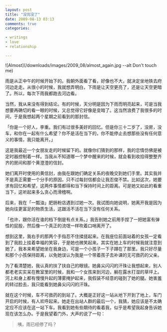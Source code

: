 ```yaml
---
layout: post
title: "没完没了"
date: 2009-08-13 03:13
comments: true
categories:

- writings
- love
- relationship

---
```


![Almost](/downloads/images/2009_08/almost_again.jpg --alt Don't touch me)

雨是从正中午的时候开始下的。我朝外面看了看，好像也不大，就决定坐地铁去府河边走走。从很小的时候，我就想弄明白，下雨是让天空更亮了，还是让天空更暗了。所以，每次下雨我都跑去河边看。

当然，我从来没有得到结论。有的时候，天分明是因为下雨而明亮起来，可是当我想要再确切的看一眼的时候，又总觉得它好像是变暗了。这当然浪费了我很多的时间，于是我想起两个星期之前看到的那封信。

「你是一个好人，李重。我们有过很多美好的回忆。但是你三十二岁了，没房，没车，和你在一起有什么希望？你不是活在当下的，你不能停止去想那些没有任何意义的事情，我只能离开。」

这是我最近一个女朋友走的时候留下的。就像你们猜到的那样，我的恋情仿佛是被定时器控制着一样。当我从不知道哪一个梦中醒来的时候，就会看到收拾得整整齐齐的房间和那个黄澄澄的信封。

她们离开时使用的黄信封，由我在跟她们确定关系的夜晚交到她们手里。其实我并不是真正需要一个分手的原因，只不过每封信都会让我忍俊不禁。比如这次，她要求有回忆和希望，这两件事情都得和当下保持时间上的距离。可是她又如此的看重当下，这听起来多么贪心而滑稽啊。

后来，我在「一瓢油」肥肠粉店遇到过她一次。我试图向她说明，她离开我是因为她向往更富足的物质生活，这跟活不活在当下没有任何关系。

「也许，跟你活在谁的档下倒是有点关系。」我告别她之前用手捏了一把她富有弹性的屁股，然后像一个真正的流氓一样吹着口哨离开了。

想到这里，我右手的那两个手指忍不住揉搓起来。在我座位前面站着的女孩一定看到了我脸上挂着幸福的笑容，于是她也微笑起来。其实在她上车的时候我就注意到她了，我本来希望她坐在我身边，可是一个小孩子一下子蹲在了那里。我只好尽量和那个小孩保持距离，以免她误认为我是一个带着孩子去补课的无可救药的父亲。

为了看清楚她，我认真的扶了扶自己的眼镜。她鼻尖闪闪的汗珠让我想起来，别人都老老实实呆在教室里的时候，我和一个女孩来到河边，躺在露水打湿的草坪上。河上和身上都有慢慢升起的薄雾掩护起来，我假装不经意的碰到了她的腿。她害羞的转过脸去，我只能看到她鼻尖闪闪的汗珠。

就在这个时候，车不可救药的到站了。大概是正好这一站从地下开到了地上，车门开启的时候，有人欢呼起来。她走在出站人群的最后一个，我猜，她应该是不太确定应不应该在这一站下车。我看到她有些期待的看着我，似乎是希望我起身告诉她现在该怎么办。于是我望着门外，大声的说了一句：

> 咦，雨已经停了吗？

